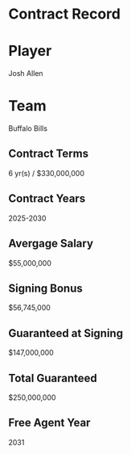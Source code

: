# Contract Record

# Player
Josh Allen

# Team
Buffalo Bills

## Contract Terms
6 yr(s) / $330,000,000

## Contract Years
2025-2030

## Avergage Salary
$55,000,000

## Signing Bonus
$56,745,000

## Guaranteed at Signing  
$147,000,000

## Total Guaranteed  
$250,000,000

## Free Agent Year
2031